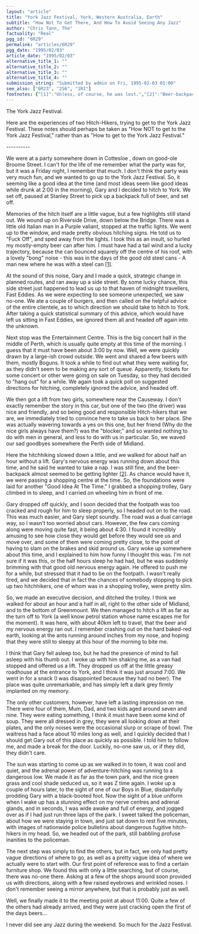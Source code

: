 ```yaml
---
layout: "article"
title: "York Jazz Festival, York, Western Australia, Earth"
subtitle: "How Not To Get There, And How To Avoid Seeing Any Jazz"
author: "Chris Tann, The"
factuality: "Real"
pgg_id: "6R29"
permalink: "articles/6R29"
pgg_date: "1995/02/03"
article_date: "1995/02/03"
alternative_title_1: ""
alternative_title_2: ""
alternative_title_3: ""
alternative_title_4: ""
submission_string: "Submitted by admin on Fri, 1995-02-03 01:00"
see_also: ["6R23", "2S6", "1R1"]
footnotes: {"[1]":"Unless, of course, he was lost.","[2]":"Beer-backpacks can be highly recommended. The have the dual magic properties of seeming to become lighter the further you walk, and at the same time making YOU seem lighter as well [3].","[3]":"Up until a certain point, know sometimes as \"The Beer Event Horizon.\""}
---
```

<div>
<p>The York Jazz Festival.</p>
<p>Here are the experiences of two Hitch-Hikers, trying to get to the York Jazz Festival. These notes should perhaps be taken as "How NOT to get to the York Jazz Festival," rather than as "How to get to the York Jazz Festival."</p>
<p>----------</p>
<p>We were at a party somewhere down in Cottesloe , down on good-ole Broome Street. I can't for the life of me remember what the party was for, but it was a Friday night, I remember that much. I don't think the party was very much fun, and we wanted to go up to the York Jazz Festival. So, it seeming like a good idea at the time (and most ideas seem like good ideas while drunk at 2:00 in the morning), Gary and I decided to hitch to York. We set off, paused at Stanley Street to pick up a backpack full of beer, and set off.</p>
<p>Memories of the hitch itself are a little vague, but a few highlights still stand out. We wound up on Riverside Drive, down below the Bridge. There was a little old Italian man in a Purple valiant, stopped at the traffic lights. We went up to the window, and made pretty obvious hitching signs. He told us to "Fuck Off", and sped away from the lights. I took this as an insult, so hurled my mostly-empty beer can after him. I must have had a tail wind and a lucky trajectory, because the can bounced squarely off the centre of his roof, with a lovely "bong" noise - this was in the days of the good old steel cans - A man new where he was with a steel can <a href="#footnotes.1" class="footnote-link">[1]</a>.</p>
<p>At the sound of this noise, Gary and I made a quick, strategic change in planned routes, and ran away up a side street. By some lucky chance, this side street just happened to lead us up to that haven of midnight travellers, Fast Eddies. As we were expecting to see someone unexpected, we saw no-one. We ate a couple of burgers, and then called on the helpful advice of the entire clientele, as to which direction we should take to hitch to York. After taking a quick statistical summary of this advice, which would have left us sitting in Fast Eddies, we ignored them all and headed off again into the unknown.</p>
<p>Next stop was the Entertainment Centre. This is the big concert hall in the middle of Perth, which is usually quite empty at this time of the morning. I guess that it must have been about 3:00 by now. Well, we were quickly drawn by a large-ish crowd outside. We went and shared a few beers with them, mostly Boguns. It took a while to find out what they were waiting for, as they didn't seem to be making any sort of queue. Apparently, tickets for some concert or other were going on sale on Tuesday, so they had decided to "hang out" for a while. We again took a quick poll on suggested directions for hitching, completely ignored the advice, and headed off.</p>
<p>We then got a lift from two girls, somewhere near the Causeway. I don't exactly remember the story in this car, but one of the two (the driver) was nice and friendly, and so being good and responsible Hitch-hikers that we are, we immediately tried to convince here to take us back to her place. She was actually wavering towards a yes on this one, but her friend (Why do the nice girls always have them?) was the "blocker," and so wanted nothing to do with men in general, and less to do with us in particular. So, we waved our sad goodbyes somewhere the Perth side of Midland.</p>
<p>Here the hitchhiking slowed down a little, and we walked for about half an hour without a lift. Gary's nervous energy was running down about this time, and he said he wanted to take a nap. I was still fine, and the beer-backpack almost seemed to be getting lighter <a href="#footnotes.2" class="footnote-link">[2]</a>. As chance would have it, we were passing a shopping centre at the time. So, the foundations were laid for another "Good Idea At The Time." I grabbed a shopping trolley, Gary climbed in to sleep, and I carried on wheeling him in front of me.</p>
<p>Gary dropped off quickly, and I soon decided that the footpath was too cracked and rough for him to sleep properly, so I headed out on to the road. This was much easier, and Gary slept soundly. The road was a dual carriage way, so I wasn't too worried about cars. However, the few cars coming along were moving quite fast, it being about 4:30. I found it incredibly amusing to see how close they would get before they would see us and move over, and some of them were coming pretty close, to the point of having to slam on the brakes and skid around us. Gary woke up somewhere about this time, and I explained to him how funny I thought this was. I'm not sure if it was this, or the half hours sleep he had had, but he was suddenly brimming with that good old nervous energy again. He offered to push me for a while, but stressed that it had to be on the footpath. I wasn't really tired, and we decided that in fact the chances of somebody stopping to pick up two hitchhikers, one of whom was in a shopping trolley, were pretty slim.</p>
<p>So, we made an executive decision, and ditched the trolley. I think we walked for about an hour and a half in all, right to the other side of Midland, and to the bottom of Greenmount. We then managed to hitch a lift as far as the turn off to York (a well know petrol station whose name escapes me for the moment). It was here, with about 40km left to travel, that the beer and my nervous energy ran out. I remember crashing out on the hard baked-red earth, looking at the ants running around inches from my nose, and hoping that they were still to sleepy at this hour of the morning to bite me.</p>
<p>I think that Gary fell asleep too, but he had the presence of mind to fall asleep with his thumb out. I woke up with him shaking me, as a van had stopped and offered us a lift. They dropped us off at the little greasy roadhouse at the entrance to York, and I think it was just around 7:00. We went in for a snack (I was disappointed because they had no beer). The place was quite unremarkable, and has simply left a dark grey firmly implanted on my memory.</p>
<p>The only other customers, however, have left a lasting impression on me. There were four of them, Mum, Dad, and two kids aged around seven and nine. They were eating something, I think it must have been some kind of soup. They were all dressed in grey, they were all looking down at their plates, and the only noises were the occasional slurp or scrape of bowl. The waitress had a face about 10 miles long as well, and I quickly decided that I should get Gary out of this place as quickly as possible. I told him to follow me, and made a break for the door. Luckily, no-one saw us, or if they did, they didn't care.</p>
<p>The sun was starting to come up as we walked in to town, it was cool and quiet, and the adrenal power of adventure-hitching was running to a dangerous low. We made it as far as the town park, and the nice green grass and cool shade seduced us, so it was Z time again. I woke up a couple of hours later, to the sight of one of our Boys in Blue, disdainfully prodding Gary with a black-booted foot. Now the sight of a blue uniform when I wake up has a stunning effect on my nerve centres and adrenal glands, and in seconds, I was wide awake and full of energy, and jogged over as if I had just run three laps of the park. I sweet talked the policeman, about how we were staying in town, and just sat down to rest five minutes, with images of nationwide police bulletins about dangerous fugitive hitch-hikers in my head. So, we headed out of the park, still babbling profuse inanities to the policeman.</p>
<p>The next step was simply to find the others, but in fact, we only had pretty vague directions of where to go, as well as a pretty vague idea of where we actually were to start with. Our first point of reference was to find a certain furniture shop. We found this with only a little searching, but of course, there was no-one there. Asking at a few of the shops around soon provided us with directions, along with a few raised eyebrows and wrinkled noses. I don't remember seeing a mirror anywhere, but that is probably just as well.</p>
<p>Well, we finally made it to the meeting point at about 11:00. Quite a few of the others had already arrived, and they were just cracking open the first of the days beers...</p>
<p>I never did see any Jazz during the weekend. So much for the Jazz Festival.</p>
</div>
